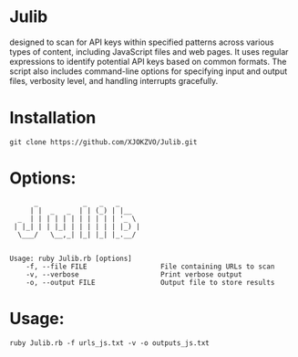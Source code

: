 # Julib
designed to scan for API keys within specified patterns across various types of content, including JavaScript files and web pages. It uses regular expressions to identify potential API keys based on common formats. The script also includes command-line options for specifying input and output files, verbosity level, and handling interrupts gracefully.

# Installation
```
git clone https://github.com/XJOKZVO/Julib.git
```
# Options:
```
      _           _   _   _     
     | |  _   _  | | (_) | |__  
  _  | | | | | | | | | | | '_ \ 
 | |_| | | |_| | | | | | | |_) |
  \___/   \__,_| |_| |_| |_.__/ 
                               

Usage: ruby Julib.rb [options]
    -f, --file FILE                  File containing URLs to scan
    -v, --verbose                    Print verbose output
    -o, --output FILE                Output file to store results
```
# Usage:
```
ruby Julib.rb -f urls_js.txt -v -o outputs_js.txt
```
